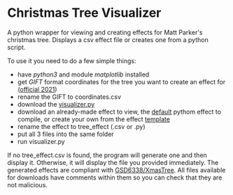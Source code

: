 # Christmas Tree Visualizer
A python wrapper for viewing and creating effects for Matt Parker's christmas tree.
Displays a csv effect file or creates one from a python script.

To use it you need to do a few simple things:
- have *python3* and module *matplotlib* installed
- get *GIFT* format coordinates for the tree you want to create an effect for ([official 2021](https://www.dropbox.com/s/lmccfutftplhh3b/coords_2021.csv))
- rename the GIFT to coordinates.csv
- download the [visualizer.py](https://raw.githubusercontent.com/Aonodensetsu/xmax-tree-visualizer/main/visualiser.py)
- download an already-made effect to view, the [default](https://raw.githubusercontent.com/Aonodensetsu/xmas-tree-visualizer/main/effect_default.py) pythom effect to compile, or create your own from the effect [template](https://raw.githubusercontent.com/Aonodensetsu/xmas-tree-visualizer/main/effect_template.py)
- rename the effect to tree_effect (.csv or .py)
- put all 3 files into the same folder
- run visualizer.py

If no tree_effect.csv is found, the program will generate one and then display it. Otherwise, it will display the file you provided immediately. The generated effects are compliant with [GSD6338/XmasTree](https://github.com/GSD6338/XmasTree). All files available for downloads have comments within them so you can check that they are not malicious.
